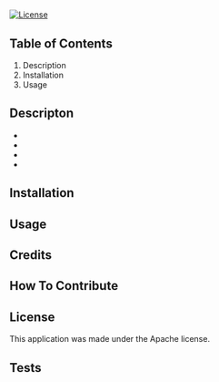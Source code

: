 # 
    
[![License](https://img.shields.io/badge/License-Apache_2.0-blue.svg)](https://opensource.org/licenses/Apache-2.0)
    
## Table of Contents
1. Description
2. Installation
3. Usage

## Descripton  

-
-
-
-


## Installation







## Usage



## Credits 



## How To Contribute



## License

This application was made under the Apache license.

## Tests

